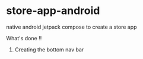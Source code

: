 # store-app-android
native android jetpack compose to create a store app

What's done !!
1. Creating the bottom nav bar 
